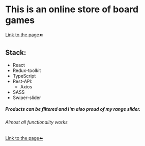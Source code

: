 # This is an online store of board games
[Link to the page⬅️][link]
## Stack:
* React
* Redux-toolkit
* TypeScript
* Rest-API:
	* Axios
* SASS
* Swiper-slider

##### Products can be filtered and I'm also proud of my range slider.
###### Almost all functionality works
[Link to the page⬅️][link]

[link]: https://steterik.github.io/board-games/